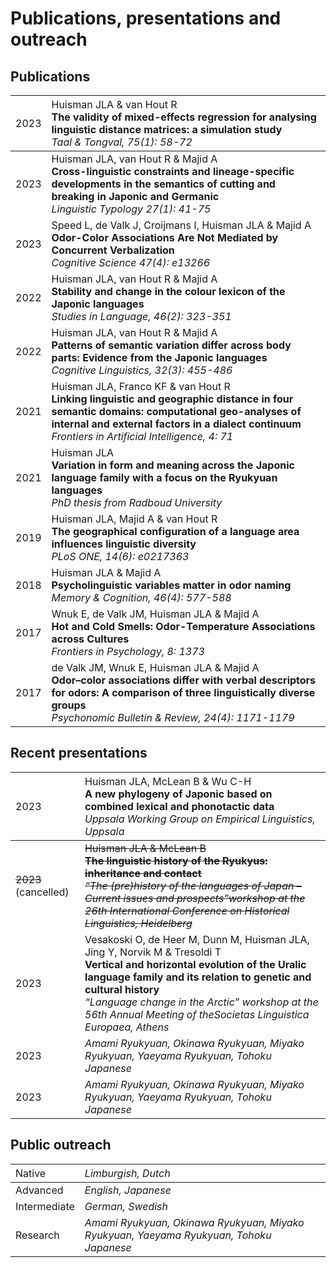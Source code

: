# Publications, presentations and outreach

## Publications

| <span style="font-weight:normal">2023</span> | <span style="font-weight:normal; text-align:left"> Huisman JLA & van Hout R <br> **The validity of mixed-effects regression for analysing linguistic distance matrices: a simulation study** <br> *Taal & Tongval, 75(1): 58-72* </span> |
| :------------------------------------------- | :---------------------------------------------------------------------------- |
| 2023                                         | Huisman JLA, van Hout R & Majid A <br> **Cross-linguistic constraints and lineage-specific developments in the semantics of cutting and breaking in Japonic and Germanic** <br> *Linguistic Typology 27(1): 41-75* |
| 2023                                         | Speed L, de Valk J, Croijmans I, Huisman JLA & Majid A <br> **Odor-Color Associations Are Not Mediated by Concurrent Verbalization** <br> *Cognitive Science 47(4): e13266* |
| 2022                                         | Huisman JLA, van Hout R & Majid A <br> **Stability and change in the colour lexicon of the Japonic languages** <br> *Studies in Language, 46(2): 323-351* |
| 2022                                         | Huisman JLA, van Hout R & Majid A <br> **Patterns of semantic variation differ across body parts: Evidence from the Japonic languages** <br> *Cognitive Linguistics, 32(3): 455-486* |
| 2021                                         | Huisman JLA, Franco KF & van Hout R <br> **Linking linguistic and geographic distance in four semantic domains: computational geo-analyses of internal and external factors in a dialect continuum** <br> *Frontiers in Artificial Intelligence, 4: 71* |
| 2021                                         | Huisman JLA <br> **Variation in form and meaning across the Japonic language family with a focus on the Ryukyuan languages** <br> *PhD thesis from Radboud University* |
| 2019                                         | Huisman JLA, Majid A & van Hout R <br> **The geographical configuration of a language area influences linguistic diversity** <br> *PLoS ONE, 14(6): e0217363* |
| 2018                                         | Huisman JLA & Majid A <br> **Psycholinguistic variables matter in odor naming** <br> *Memory & Cognition, 46(4): 577-588* |
| 2017                                         | Wnuk E, de Valk JM, Huisman JLA & Majid A <br> **Hot and Cold Smells: Odor-Temperature Associations across Cultures** <br> *Frontiers in Psychology, 8: 1373* |
| 2017                                         | de Valk JM, Wnuk E, Huisman JLA & Majid A <br> **Odor–color associations differ with verbal descriptors for odors: A comparison of three linguistically diverse groups** <br> *Psychonomic Bulletin & Review, 24(4): 1171-1179* |

## Recent presentations

| <span style="font-weight:normal">2023</span> | <span style="font-weight:normal; text-align:left"> Huisman JLA, McLean B & Wu C-H <br> **A new phylogeny of Japonic based on combined lexical and phonotactic data** <br> *Uppsala Working Group on Empirical Linguistics, Uppsala* </span> |
| :------------------------------------------- | :---------------------------------------------------------------------------- |
| ~~2023~~ (cancelled)                         | ~~Huisman JLA & McLean B <br> **The linguistic history of the Ryukyus: inheritance and contact** <br> *“The (pre)history of the languages of Japan – Current issues and prospects”workshop at the 26th International Conference on Historical Linguistics, Heidelberg*~~ |
| 2023                                         | Vesakoski O, de Heer M, Dunn M, Huisman JLA, Jing Y, Norvik M & Tresoldi T <br> **Vertical and horizontal evolution of the Uralic language family and its relation to genetic and cultural history** <br> *“Language change in the Arctic” workshop at the 56th Annual Meeting of theSocietas Linguistica Europaea, Athens* |
| 2023                                         | *Amami Ryukyuan, Okinawa Ryukyuan, Miyako Ryukyuan, Yaeyama Ryukyuan, Tohoku Japanese* |
| 2023                                         | *Amami Ryukyuan, Okinawa Ryukyuan, Miyako Ryukyuan, Yaeyama Ryukyuan, Tohoku Japanese* |

## Public outreach

| <span style="font-weight:normal">Native</span> | <span style="font-weight:normal; text-align:left">*Limburgish, Dutch* </span> |
| :--------------------------------------------- | :---------------------------------------------------------------------------- |
| Advanced                                       | *English, Japanese*                                                           |
| Intermediate                                   | *German, Swedish*                                                             |
| Research                                       | *Amami Ryukyuan, Okinawa Ryukyuan, Miyako Ryukyuan, Yaeyama Ryukyuan, Tohoku Japanese* |